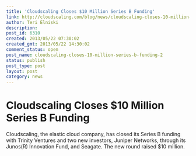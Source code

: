 ```yaml
---
title: 'Cloudscaling Closes $10 Million Series B Funding'
link: http://cloudscaling.com/blog/news/cloudscaling-closes-10-million-series-b-funding-2/
author: Teri Elniski
description: 
post_id: 6310
created: 2013/05/22 07:30:02
created_gmt: 2013/05/22 14:30:02
comment_status: open
post_name: cloudscaling-closes-10-million-series-b-funding-2
status: publish
post_type: post
layout: post
category: news
---
```


# Cloudscaling Closes $10 Million Series B Funding

Cloudscaling, the elastic cloud company, has closed its Series B funding with Trinity Ventures and two new investors, Juniper Networks, through its Junos(R) Innovation Fund, and Seagate. The new round raised $10 million.